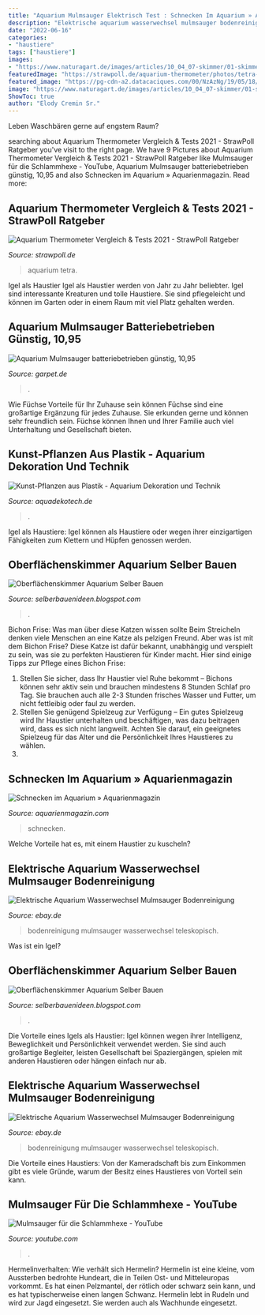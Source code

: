 ```yaml
---
title: "Aquarium Mulmsauger Elektrisch Test : Schnecken Im Aquarium » Aquarienmagazin"
description: "Elektrische aquarium wasserwechsel mulmsauger bodenreinigung"
date: "2022-06-16"
categories:
- "haustiere"
tags: ["haustiere"]
images:
- "https://www.naturagart.de/images/articles/10_04_07-skimmer/01-skimmer-luefter.jpg"
featuredImage: "https://strawpoll.de/aquarium-thermometer/photos/tetra-th-digital-thermometer.jpg"
featured_image: "https://pg-cdn-a2.datacaciques.com/00/NzAzNg/19/05/18/wiu4o47bskqrqc48/504e6a1db27779a7.jpg"
image: "https://www.naturagart.de/images/articles/10_04_07-skimmer/01-skimmer-luefter.jpg"
ShowToc: true
author: "Elody Cremin Sr."
---
```



Leben Waschbären gerne auf engstem Raum?

	

		
searching about Aquarium Thermometer Vergleich &amp; Tests 2021 - StrawPoll Ratgeber you've visit to the right page. We have 9 Pictures about Aquarium Thermometer Vergleich &amp; Tests 2021 - StrawPoll Ratgeber like Mulmsauger für die Schlammhexe - YouTube, Aquarium Mulmsauger batteriebetrieben günstig, 10,95 and also Schnecken im Aquarium » Aquarienmagazin. Read more:
		
    
## Aquarium Thermometer Vergleich &amp; Tests 2021 - StrawPoll Ratgeber

<img loading=lazy src="https://strawpoll.de/aquarium-thermometer/photos/tetra-th-digital-thermometer.jpg" onerror="this.onerror=null;this.src='https://tse2.mm.bing.net/th?id=OIP.nYs5WiiSGmCixf7Z38Q8pQAAAA&amp;pid=15.1';" alt="Aquarium Thermometer Vergleich &amp; Tests 2021 - StrawPoll Ratgeber">

_Source: strawpoll.de_

>aquarium tetra. 

	

Igel als Haustier
Igel als Haustier werden von Jahr zu Jahr beliebter. Igel sind interessante Kreaturen und tolle Haustiere. Sie sind pflegeleicht und können im Garten oder in einem Raum mit viel Platz gehalten werden.

    
## Aquarium Mulmsauger Batteriebetrieben Günstig, 10,95

<img loading=lazy src="http://www.garpet.de/bilder/produkte/gross/Mulmsauger-elektrisch-Aquarium-guenstig-kaufen.jpg" onerror="this.onerror=null;this.src='https://tse3.mm.bing.net/th?id=OIP.81ssT7VbDH6grGi95mEnSAHaHa&amp;pid=15.1';" alt="Aquarium Mulmsauger batteriebetrieben günstig, 10,95">

_Source: garpet.de_

>. 

	

Wie Füchse Vorteile für Ihr Zuhause sein können
Füchse sind eine großartige Ergänzung für jedes Zuhause. Sie erkunden gerne und können sehr freundlich sein. Füchse können Ihnen und Ihrer Familie auch viel Unterhaltung und Gesellschaft bieten.

    
## Kunst-Pflanzen Aus Plastik - Aquarium Dekoration Und Technik

<img loading=lazy src="https://image.jimcdn.com/app/cms/image/transf/none/path/s731e32b0ee3518a3/backgroundarea/i3a2701a3ca47ab3e/version/1582467592/image.jpg" onerror="this.onerror=null;this.src='https://tse3.mm.bing.net/th?id=OIP.1IE7zzi1RPC7GfZFgWtBcQHaD8&amp;pid=15.1';" alt="Kunst-Pflanzen aus Plastik - Aquarium Dekoration und Technik">

_Source: aquadekotech.de_

>. 

	

Igel als Haustiere: Igel können als Haustiere oder wegen ihrer einzigartigen Fähigkeiten zum Klettern und Hüpfen genossen werden.

    
## Oberflächenskimmer Aquarium Selber Bauen

<img loading=lazy src="https://www.juwel-aquarium.de/out/media/360/LED/360_degree_galleries/lido_line/lido_120_white/lido120weiss-small-01.jpg" onerror="this.onerror=null;this.src='https://tse1.mm.bing.net/th?id=OIP.wblyZe9ASnI6Z4r6crVKawHaHa&amp;pid=15.1';" alt="Oberflächenskimmer Aquarium Selber Bauen">

_Source: selberbauenideen.blogspot.com_

>. 

	

Bichon Frise: Was man über diese Katzen wissen sollte
Beim Streicheln denken viele Menschen an eine Katze als pelzigen Freund. Aber was ist mit dem Bichon Frise? Diese Katze ist dafür bekannt, unabhängig und verspielt zu sein, was sie zu perfekten Haustieren für Kinder macht. Hier sind einige Tipps zur Pflege eines Bichon Frise:
1. Stellen Sie sicher, dass Ihr Haustier viel Ruhe bekommt – Bichons können sehr aktiv sein und brauchen mindestens 8 Stunden Schlaf pro Tag. Sie brauchen auch alle 2-3 Stunden frisches Wasser und Futter, um nicht fettleibig oder faul zu werden.
2. Stellen Sie genügend Spielzeug zur Verfügung – Ein gutes Spielzeug wird Ihr Haustier unterhalten und beschäftigen, was dazu beitragen wird, dass es sich nicht langweilt. Achten Sie darauf, ein geeignetes Spielzeug für das Alter und die Persönlichkeit Ihres Haustieres zu wählen.
3.

    
## Schnecken Im Aquarium » Aquarienmagazin

<img loading=lazy src="https://aquarienmagazin.com/wp-content/uploads/2017/03/schnecken-im-aquarium.jpg" onerror="this.onerror=null;this.src='https://tse1.mm.bing.net/th?id=OIP.f3eaMy5TZlsEP84K5xBisQHaFZ&amp;pid=15.1';" alt="Schnecken im Aquarium » Aquarienmagazin">

_Source: aquarienmagazin.com_

>schnecken. 

	

Welche Vorteile hat es, mit einem Haustier zu kuscheln?

    
## Elektrische Aquarium Wasserwechsel Mulmsauger Bodenreinigung

<img loading=lazy src="https://pg-cdn-a2.datacaciques.com/00/NzAzNg/19/05/18/wiu4o47bskqrqc48/504e6a1db27779a7.jpg" onerror="this.onerror=null;this.src='https://tse4.mm.bing.net/th?id=OIP.b-Vblk0h4CWwwwsXILyQDgHaFj&amp;pid=15.1';" alt="Elektrische Aquarium Wasserwechsel Mulmsauger Bodenreinigung">

_Source: ebay.de_

>bodenreinigung mulmsauger wasserwechsel teleskopisch. 

	

Was ist ein Igel?

    
## Oberflächenskimmer Aquarium Selber Bauen

<img loading=lazy src="https://www.naturagart.de/images/articles/10_04_07-skimmer/01-skimmer-luefter.jpg" onerror="this.onerror=null;this.src='https://tse4.mm.bing.net/th?id=OIP.GPofcr5flS4gPxJI15avVAHaFj&amp;pid=15.1';" alt="Oberflächenskimmer Aquarium Selber Bauen">

_Source: selberbauenideen.blogspot.com_

>. 

	

Die Vorteile eines Igels als Haustier: Igel können wegen ihrer Intelligenz, Beweglichkeit und Persönlichkeit verwendet werden. Sie sind auch großartige Begleiter, leisten Gesellschaft bei Spaziergängen, spielen mit anderen Haustieren oder hängen einfach nur ab.

    
## Elektrische Aquarium Wasserwechsel Mulmsauger Bodenreinigung

<img loading=lazy src="https://pg-cdn-a2.datacaciques.com/00/NzAzNg/19/05/18/v29j4zo531q470g5/ecf89e09edc69f7e.jpg" onerror="this.onerror=null;this.src='https://tse3.mm.bing.net/th?id=OIP.cxw8KRzgLaUC9Fk916RVkgHaHa&amp;pid=15.1';" alt="Elektrische Aquarium Wasserwechsel Mulmsauger Bodenreinigung">

_Source: ebay.de_

>bodenreinigung mulmsauger wasserwechsel teleskopisch. 

	

Die Vorteile eines Haustiers: Von der Kameradschaft bis zum Einkommen gibt es viele Gründe, warum der Besitz eines Haustieres von Vorteil sein kann.

    
## Mulmsauger Für Die Schlammhexe - YouTube

<img loading=lazy src="https://i.ytimg.com/vi/saFmI0H2fjI/hqdefault.jpg" onerror="this.onerror=null;this.src='https://tse3.mm.bing.net/th?id=OIP.O2wzrAatAM1UYsIqy4YDJQHaFj&amp;pid=15.1';" alt="Mulmsauger für die Schlammhexe - YouTube">

_Source: youtube.com_

>. 

	

Hermelinverhalten: Wie verhält sich Hermelin?
Hermelin ist eine kleine, vom Aussterben bedrohte Hundeart, die in Teilen Ost- und Mitteleuropas vorkommt. Es hat einen Pelzmantel, der rötlich oder schwarz sein kann, und es hat typischerweise einen langen Schwanz. Hermelin lebt in Rudeln und wird zur Jagd eingesetzt. Sie werden auch als Wachhunde eingesetzt.


